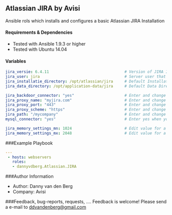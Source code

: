 ## Atlassian JIRA by Avisi

Ansible rols which installs and configures a basic Atlassian JIRA Installation


#### Requirements & Dependencies
- Tested with Ansible 1.9.3 or higher
- Tested with Ubuntu 14.04


#### Variables

```yaml
jira_versie: 6.4.11 								# Version of JIRA Installation
jira_user: jira 									# Server user that runs and stops JIRA
jira_installatie_directory: /opt/atlassian/jira 	# Default Installation Directory
jira_data_directory: /opt/application-data/jira 	# Default Data Directory

jira_backdoor_connector: "yes"  					# Enter and change yes when you want to use a backdoor connector
jira_proxy_name: "myjira.com" 						# Enter and change your proxyName
jira_proxy_port: "443" 								# Enter and change your proxyPort
jira_proxy_scheme: "https"							# Enter and change your proxyScheme
jira_path: "/mycompany"								# Enter and change  path if you want to use it
mysql_connector: "yes"								# Enter yes when you use MySQL as database

jira_memory_settings_mn: 1024 						# Edit value for a different memory setting			
jira_memory_settings_mx: 2048						# Edit value for a different memory settin
```


###Example Playbook
```yaml
---
 - hosts: webservers
   roles:
   - dannyvdberg.Atlassian.JIRA
```


###Author Information
- Author:		Danny van den Berg
- Company:		Avisi


###Feedback, bug-reports, requests, ....
Feedback is welcome! Please send a e-mail to ddvandenberg@gmail.com



